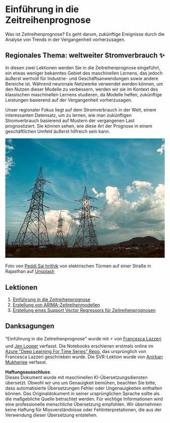 # Einführung in die Zeitreihenprognose

Was ist Zeitreihenprognose? Es geht darum, zukünftige Ereignisse durch die Analyse von Trends in der Vergangenheit vorherzusagen.

## Regionales Thema: weltweiter Stromverbrauch ✨

In diesen zwei Lektionen werden Sie in die Zeitreihenprognose eingeführt, ein etwas weniger bekanntes Gebiet des maschinellen Lernens, das jedoch äußerst wertvoll für Industrie- und Geschäftsanwendungen sowie andere Bereiche ist. Während neuronale Netzwerke verwendet werden können, um den Nutzen dieser Modelle zu verbessern, werden wir sie im Kontext des klassischen maschinellen Lernens studieren, da Modelle helfen, zukünftige Leistungen basierend auf der Vergangenheit vorherzusagen.

Unser regionaler Fokus liegt auf dem Stromverbrauch in der Welt, einem interessanten Datensatz, um zu lernen, wie man zukünftigen Stromverbrauch basierend auf Mustern der vergangenen Last prognostiziert. Sie können sehen, wie diese Art der Prognose in einem geschäftlichen Umfeld äußerst hilfreich sein kann.

![elektrisches Netz](../../../translated_images/electric-grid.0c21d5214db09ffae93c06a87ca2abbb9ba7475ef815129c5b423d7f9a7cf136.de.jpg)

Foto von [Peddi Sai hrithik](https://unsplash.com/@shutter_log?utm_source=unsplash&utm_medium=referral&utm_content=creditCopyText) von elektrischen Türmen auf einer Straße in Rajasthan auf [Unsplash](https://unsplash.com/s/photos/electric-india?utm_source=unsplash&utm_medium=referral&utm_content=creditCopyText)

## Lektionen

1. [Einführung in die Zeitreihenprognose](1-Introduction/README.md)
2. [Erstellung von ARIMA-Zeitreihenmodellen](2-ARIMA/README.md)
3. [Erstellung eines Support Vector Regressors für Zeitreihenprognosen](3-SVR/README.md)

## Danksagungen

"Einführung in die Zeitreihenprognose" wurde mit ⚡️ von [Francesca Lazzeri](https://twitter.com/frlazzeri) und [Jen Looper](https://twitter.com/jenlooper) verfasst. Die Notebooks erschienen erstmals online im [Azure "Deep Learning For Time Series" Repo](https://github.com/Azure/DeepLearningForTimeSeriesForecasting), das ursprünglich von Francesca Lazzeri geschrieben wurde. Die SVR-Lektion wurde von [Anirban Mukherjee](https://github.com/AnirbanMukherjeeXD) verfasst.

**Haftungsausschluss**:  
Dieses Dokument wurde mit maschinellen KI-Übersetzungsdiensten übersetzt. Obwohl wir uns um Genauigkeit bemühen, beachten Sie bitte, dass automatisierte Übersetzungen Fehler oder Ungenauigkeiten enthalten können. Das Originaldokument in seiner ursprünglichen Sprache sollte als die maßgebliche Quelle betrachtet werden. Für wichtige Informationen wird eine professionelle menschliche Übersetzung empfohlen. Wir übernehmen keine Haftung für Missverständnisse oder Fehlinterpretationen, die aus der Verwendung dieser Übersetzung entstehen.